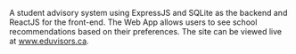 A student advisory system using ExpressJS and SQLite as the backend and ReactJS for the front-end. The Web App allows users to see school recommendations based on their preferences. The site can be viewed live at www.eduvisors.ca.
